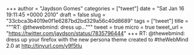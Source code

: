 
+++
author = "Jaydson Gomes"
categories = ["tweet"]
date = "Sat Jan 16 19:11:45 +0000 2010"
draft = false
slug = "33cbca3b4019e0f1e6287bd2bd329a56c40d8689"
tags = ["tweet"]
title = """RT: @thewebmind: dress up..."""
tweet = true
micro = true
tweet_url = "https://twitter.com/jaydson/status/7835796444"
+++
RT: @thewebmind: dress up your firefox with the new persona theme created to #theWebMind 2.0 at http://tinyurl.com/y9f5tlu
